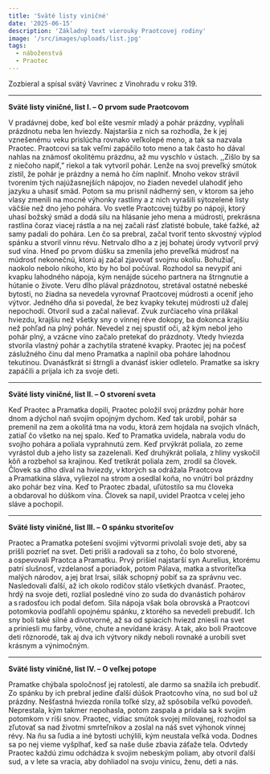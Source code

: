 ```yaml
---
title: 'Sväté listy viničné'
date: '2025-06-15'
description: 'Základný text vierouky Praotcovej rodiny'
image: '/src/images/uploads/list.jpg'
tags:
  - náboženstvá
  - Praotec
---
```


Zozbieral a spísal svätý Vavrinec z Vinohradu v roku 319.

***

**Sväté listy viničné, list I. – O prvom sude Praotcovom**

V pradávnej dobe, keď bol ešte vesmír mladý a pohár prázdny, vypĺňali prázdnotu neba len hviezdy. Najstaršia z nich sa rozhodla, že k jej vznešenému veku prislúcha rovnako veľkolepé meno, a tak sa nazvala Praotec. Praotcovi sa tak veľmi zapáčilo toto meno a tak často ho dával nahlas na známosť okolitému prázdnu, až mu vyschlo v ústach. ,,Zišlo by sa z niečoho napiť,” riekol a tak vytvoril pohár. Lenže na svoj preveľký smútok zistil, že pohár je prázdny a nemá ho čím naplniť. Mnoho vekov strávil tvorením tých najúžasnejších nápojov, no žiaden nevedel ulahodiť jeho jazyku a uhasiť smäd. Potom sa mu prisnil nádherný sen, v ktorom sa jeho vlasy zmenili na mocné výhonky rastliny a z nich vyrašili sýtozelené listy väčšie než dno jeho pohára. Vo svetle Praotcovej túžby po nápoji, ktorý uhasí božský smäd a dodá silu na hlásanie jeho mena a múdrosti, prekrásna rastlina čoraz viacej rástla a na nej začali rásť zlatisté bobule, také ťažké, až samy padali do pohára. Len čo sa prebral, začal tvoriť tento skvostný výplod spánku a stvoril vínnu révu. Netrvalo dlho a z jej bohatej úrody vytvoril prvý sud vína. Hneď po prvom dúšku sa zmenila jeho preveľká múdrosť na múdrosť nekonečnú, ktorú aj začal zjavovať svojmu okoliu. Bohužiaľ, naokolo nebolo nikoho, kto by ho bol počúval. Rozhodol sa nevypiť ani kvapku lahodného nápoja, kým nenájde súceho partnera na štrngnutie a hútanie o živote. Veru dlho plával prázdnotou, stretával ostatné nebeské bytosti, no žiadna sa nevedela vyrovnať Praotcovej múdrosti a oceniť jeho výtvor. Jedného dňa si povedal, že bez kvapky tekutej múdrosti už ďalej nepochodí. Otvoril sud a začal nalievať. Zvuk zurčiaceho vína prilákal hviezdu, krajšiu než všetky sny o vínnej réve dokopy, ba dokonca krajšiu než pohľad na plný pohár. Nevedel z nej spustiť oči, až kým nebol jeho pohár plný, a vzácne víno začalo pretekať do prázdnoty. Vtedy hviezda stvorila vlastný pohár a zachytila stratené kvapky. Praotec jej na počesť záslužného činu dal meno Pramatka a naplnil oba poháre lahodnou tekutinou. Dvanásťkrát si štrngli a dvanásť iskier odletelo. Pramatke sa iskry zapáčili a prijala ich za svoje deti.

***

**Sväté listy viničné, list II. – O stvorení sveta**

Keď Praotec a Pramatka dopili, Praotec položil svoj prázdny pohár hore dnom a dýchol naň svojím opojným dychom. Keď tak urobil, pohár sa premenil na zem a okolitá tma na vodu, ktorá zem hojdala na svojich vlnách, zatiaľ čo všetko na nej spalo. Keď to Pramatka uvidela, nabrala vodu do svojho pohára a poliala vyprahnutú zem. Keď prvýkrát poliala, zo zeme vyrástol dub a jeho listy sa zazelenali. Keď druhýkrát poliala, z hliny vyskočil kôň a rozbehol sa krajinou. Keď tretíkrát poliala zem, zrodil sa človek. Človek sa dlho díval na hviezdy, v ktorých sa odrážala Praotcova a Pramatkina sláva, vyliezol na strom a osedlal koňa, no vnútri bol prázdny ako pohár bez vína. Keď to Praotec zbadal, uľútostilo sa mu človeka a obdaroval ho dúškom vína. Človek sa napil, uvidel Praotca v celej jeho sláve a pochopil. 

***

**Sväté listy viničné, list III. – O spánku stvoriteľov**

Praotec a Pramatka potešení svojimi výtvormi privolali svoje deti, aby sa prišli pozrieť na svet. Deti prišli a radovali sa z toho, čo bolo stvorené, a ospevovali Praotca a Pramatku. Prvý prišiel najstarší syn Aurelius, ktorému patrí slušnosť, vzdelanosť a poriadok, potom Pálava, matka a stvoriteľka malých národov, a jej brat Irsai, silák schopný pobiť sa za správnu vec. Nasledovali ďalší, až ich okolo rodičov stálo všetkých dvanásť. Praotec, hrdý na svoje deti, rozlial posledné víno zo suda do dvanástich pohárov a s radosťou ich podal deťom. Sila nápoja však bola obrovská a Praotcovi potomkovia podľahli opojnému spánku, z ktorého sa nevedeli prebudiť. Ich sny boli také silné a divotvorné, až sa od spiacich hviezd zniesli na svet a priniesli mu farby, vône, chute a nevídané krásy. A tak, ako boli Praotcove deti rôznorodé, tak aj dva ich výtvory nikdy neboli rovnaké a urobili svet krásnym a výnimočným.

***

**Sväté listy viničné, list IV. – O veľkej potope**

Pramatke chýbala spoločnosť jej ratolestí, ale darmo sa snažila ich prebudiť. Zo spánku by ich prebral jedine ďalší dúšok Praotcovho vína, no sud bol už prázdny. Nešťastná hviezda ronila toľké slzy, až spôsobila veľkú povodeň. Neprestala, kým takmer nepohasla, potom zaspala a pridala sa k svojim potomkom v ríši snov. Praotec, vidiac smútok svojej milovanej, rozhodol sa zľutovať sa nad životmi smrteľníkov a zoslal na náš svet výhonok vínnej révy. Na ňu sa ľudia a iné bytosti uchýlili, kým neustala veľká voda. Dodnes sa po nej vieme vyšplhať, keď sa naše duše zbavia záťaže tela. Odvtedy Praotec každú zimu odchádza k svojim nebeským poliam, aby otvoril ďalší sud, a v lete sa vracia, aby dohliadol na svoju vinicu, ženu, deti a nás. 




